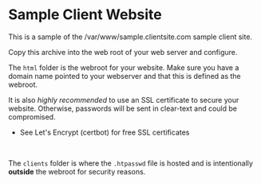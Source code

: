 # Sample Client Website

This is a sample of the /var/www/sample.clientsite.com sample client site.

Copy this archive into the web root of your web server and configure.

The ```html``` folder is the webroot for your website.  Make sure you have a domain name pointed to your webserver and that this is defined as the webroot.

It is also <em>highly recommended</em> to use an SSL certificate to secure your website.  Otherwise, passwords will be sent in clear-text and could be compromised.

- See Let's Encrypt (certbot) for free SSL certificates

<br />

The ```clients``` folder is where the ```.htpasswd``` file is hosted and is intentionally **outside** the webroot for security reasons.
